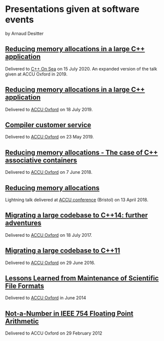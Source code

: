 # Presentations given at software events #

by Arnaud Desitter

## [Reducing memory allocations in a large C++ application](ReducingMemoryAllocations_CppOnSea_2020.pdf)
Delivered to [C++ On Sea](https://cpponsea.uk/) on 15 July 2020.
An expanded version of the talk given at ACCU Oxford in 2019.

## [Reducing memory allocations in a large C++ application](ReducingMemoryAllocations_ACCU_2019.pdf)

Delivered to [ACCU Oxford](https://www.meetup.com/ACCU-Oxford/events/261636265/) on 18 July 2019.

## [Compiler customer service](Compiler_Customer_Service_ACCU_2019.pdf)

Delivered to [ACCU Oxford](https://www.meetup.com/ACCU-Oxford/events/258815176/) on 23 May 2019.

## [Reducing memory allocations - The case of C++ associative containers](ReducingMemoryAllocations-allocators_ACCU_Oxford_2018.pdf)

Delivered to [ACCU Oxford](https://www.meetup.com/ACCU-Oxford/events/248334247/) on 7 June 2018.

## [Reducing memory allocations](ReducingMemoryAllocations_ACCU2018.pdf)

Lightning talk delivered at [ACCU conference](https://github.com/ACCUConf/PDFs_2018/blob/master/Lightning_Talks_-_Friday.pdf) (Bristol) on 13 April 2018.

## [Migrating a large codebase to C++14: further adventures](Migrating_large_cpp14-further-adventures.pdf)

Delivered to [ACCU Oxford](https://www.meetup.com/ACCU-Oxford/events/238673396/) on 18 July 2017.

## [Migrating a large codebase to C++11](Migrating_large_cpp11.pdf)

Delivered to [ACCU Oxford](https://www.meetup.com/ACCU-Oxford/events/229819340/) on 29 June 2016.

## [Lessons Learned from Maintenance of Scientific File Formats](Arnaud-FileFormat-201406.pdf)

Delivered to [ACCU Oxford](https://www.meetup.com/ACCU-Oxford/events/180870752/) in June 2014

## [Not-a-Number in IEEE 754 Floating Point Arithmetic](Arnaud-NaN-ACCU-20120229)

Delivered to ACCU Oxford on 29 February 2012
